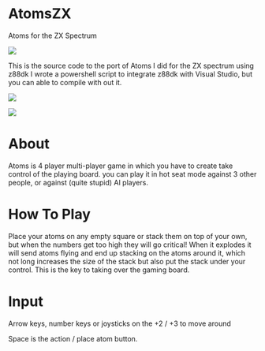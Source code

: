 # AtomsZX
Atoms for the ZX Spectrum

![](https://www.dropbox.com/s/0oqrv5al9e0irk9/LoadingScreen.png?raw=1)


This is the source code to the port of Atoms I did for the ZX spectrum using z88dk
I wrote a powershell script to integrate z88dk with Visual Studio, but you can able to compile with out it.


![](https://www.dropbox.com/s/mzwxcv9pgje75o9/MainMenu.png?raw=1)

![](https://www.dropbox.com/s/25qs6wofzhq8v5o/InGame.png?raw=1)




# About

Atoms is 4 player multi-player game in which you have to create take control of the playing board.
you can play it in hot seat mode against 3 other people, or against (quite stupid) AI players.


 
# How To Play

Place your atoms on any empty square or stack them on top of your own, but when the numbers get too high they will go critical! When it explodes it will send atoms flying and end up stacking on the atoms around it, which not long increases the size of the stack but also put the stack under your control.  This is the key to taking over the gaming board.



# Input

Arrow keys, number keys or joysticks on the +2 / +3 to move around

Space is the action / place atom button.
